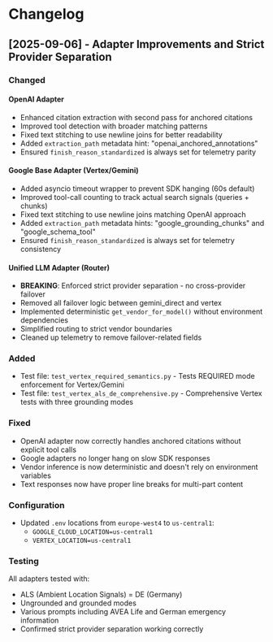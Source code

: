 # Changelog

## [2025-09-06] - Adapter Improvements and Strict Provider Separation

### Changed

#### OpenAI Adapter
- Enhanced citation extraction with second pass for anchored citations
- Improved tool detection with broader matching patterns
- Fixed text stitching to use newline joins for better readability
- Added `extraction_path` metadata hint: "openai_anchored_annotations"
- Ensured `finish_reason_standardized` is always set for telemetry parity

#### Google Base Adapter (Vertex/Gemini)
- Added asyncio timeout wrapper to prevent SDK hanging (60s default)
- Improved tool-call counting to track actual search signals (queries + chunks)
- Fixed text stitching to use newline joins matching OpenAI approach
- Added `extraction_path` metadata hints: "google_grounding_chunks" and "google_schema_tool"
- Ensured `finish_reason_standardized` is always set for telemetry consistency

#### Unified LLM Adapter (Router)
- **BREAKING**: Enforced strict provider separation - no cross-provider failover
- Removed all failover logic between gemini_direct and vertex
- Implemented deterministic `get_vendor_for_model()` without environment dependencies
- Simplified routing to strict vendor boundaries
- Cleaned up telemetry to remove failover-related fields

### Added
- Test file: `test_vertex_required_semantics.py` - Tests REQUIRED mode enforcement for Vertex/Gemini
- Test file: `test_vertex_als_de_comprehensive.py` - Comprehensive Vertex tests with three grounding modes

### Fixed
- OpenAI adapter now correctly handles anchored citations without explicit tool calls
- Google adapters no longer hang on slow SDK responses
- Vendor inference is now deterministic and doesn't rely on environment variables
- Text responses now have proper line breaks for multi-part content

### Configuration
- Updated `.env` locations from `europe-west4` to `us-central1`:
  - `GOOGLE_CLOUD_LOCATION=us-central1`
  - `VERTEX_LOCATION=us-central1`

### Testing
All adapters tested with:
- ALS (Ambient Location Signals) = DE (Germany)
- Ungrounded and grounded modes
- Various prompts including AVEA Life and German emergency information
- Confirmed strict provider separation working correctly